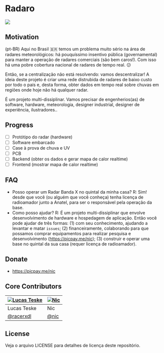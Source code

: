 # Radaro
<img src="https://media.giphy.com/media/TlK63EUHXaZjYgjJ9U4/giphy.gif"/>

## Motivation
(pt-BR) Aqui no Brasil 🇧🇷  temos um problema muito sério na área de radares meteorológicos: há pouquíssimo insentivo pública (governamental) para manter a operação de radares comerciais (são bem caros!). Com isso há uma pobre cobertura nacional de radares de tempo real. 😕

Então, se a centralização não está resolvendo: vamos descentralizar! A ideia deste projeto é criar uma rede distrubida de radares de baixo custo por todo o país e, desta forma, obter dados em tempo real sobre chuvas em regiões onde hoje não há qualquer radar.

É um projeto multi-dissiplinar. Vamos precisar de engenherios(as) de software, hardware, meteorologia, designer industrial, designer de experiência, ilustradores..


## Progress
- [ ] Protótipo do radar (hardware)
- [ ] Software embarcado
- [ ] Case à prova de chuva e UV
- [ ] PCB
- [ ] Backend (obter os dados e gerar mapa de calor realtime)
- [ ] Frontend (mostrar mapa de calor realtime)

## FAQ
- Posso operar um Radar Banda X no quintal da minha casa? R: Sim! desde que você (ou alguém que você conheça) tenha licença de radioamador junto a Anatel, para ser o responsável pela operação da base.
- Como posso ajudar? R: É um projeto multi-dissiplinar que envolve desenvolvimento de hardware e hospedagem de aplicação. Então você pode ajudar de três formas: (1) com seu conhecimento, ajudando a levantar e matar `issues`; (2) financeiramente, colaborando para que possamos comprar equipamentos para realizar pesquisa e desenvolvimento (https://picpay.me/nic); (3) construir e operar uma base no quintal da sua casa (requer licença de radioamador).

## Donate
- https://picpay.me/nic

## Core Contributors

[![Lucas Teske](https://avatars1.githubusercontent.com/u/578310?s=64&v=4)](https://github.com/racerxdl) | [![Nic](https://avatars0.githubusercontent.com/u/66042?s=64&v=4)](https://github.com/nic)
|---|---|
| Lucas Teske | Nic |
| [@racerxdl](https://github.com/racerxdl) | [@nic](https://github.com/nic) |

## License
Veja o arquivo LICENSE para detalhes de licença deste repositório.
